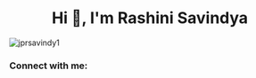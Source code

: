 <h1 align="center">Hi 👋, I'm Rashini Savindya</h1>
<p align="left"> <img src="https://komarev.com/ghpvc/?username=jprsavindy1&label=Profile%20views&color=0e75b6&style=flat" alt="jprsavindy1" /> </p>

<h3 align="left">Connect with me:</h3>
<p align="left">
</p>

